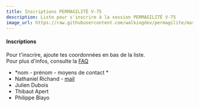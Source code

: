 ```yaml
---
title: Inscriptions PERMAGILITÉ V-75
description: Liste pour s'inscrire à la session PERMAGILITÉ V-75
image_url: https://raw.githubusercontent.com/walkingdev/permagilite/master/media/banner.jpg
---
```


#### Inscriptions

Pour t'inscrire, ajoute tes coordonnées en bas de la liste.  
Pour plus d'infos, consulte la [FAQ](http://walkingdev.fr/#walkingdev/permagilite/blob/master/v75/faq.md)  

* *nom - prénom - moyens de contact *
* Nathaniel Richand - [mail](mailto:nrichand@gmail.com)
* Julien Dubois
* Thibaut Apert
* Philippe Blayo
